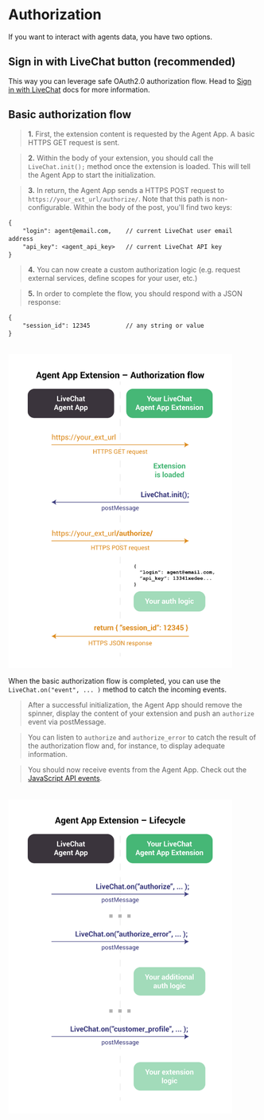 # Authorization

If you want to interact with agents data, you have two options. 

## Sign in with LiveChat button (recommended)

This way you can leverage safe OAuth2.0 authorization flow. Head to [Sign in with LiveChat](/sign-in-with-livechat) docs for more information.

## Basic authorization flow

> <b>1.</b> First, the extension content is requested by the Agent App. A basic HTTPS GET request is sent.

> <b>2.</b> Within the body of your extension, you should call the `LiveChat.init();` method once the extension is loaded. This will tell the Agent App to start the initialization.

> <b>3.</b> In return, the Agent App sends a HTTPS POST request to `https://your_ext_url/authorize/`. Note that this path is non-configurable. Within the body of the post, you'll find two keys:

```json-doc
{
    "login": agent@email.com,    // current LiveChat user email address
    "api_key": <agent_api_key>   // current LiveChat API key
}
```

> <b>4.</b> You can now create a custom authorization logic (e.g. request external services, define scopes for your user, etc.)

> <b>5.</b> In order to complete the flow, you should respond with a JSON response:

```json-doc
{
    "session_id": 12345          // any string or value
}

```

<img src="../__images/agent-app-extension-auth-1.svg" width="450" style="margin-top: 20px;"/>

When the basic authorization flow is completed, you can use the `LiveChat.on("event", ... )` method to catch the incoming events.

> After a successful initialization, the Agent App should remove the spinner, display the content of your extension and push an `authorize` event via postMessage.

> You can listen to `authorize` and `authorize_error` to catch the result of the authorization flow and, for instance, to display adequate information.

> You should now receive events from the Agent App. Check out the [JavaScript API events](#events).

<img src="../__images/agent-app-extension-auth-2.svg" width="450" style="margin-top: 20px;"/>
